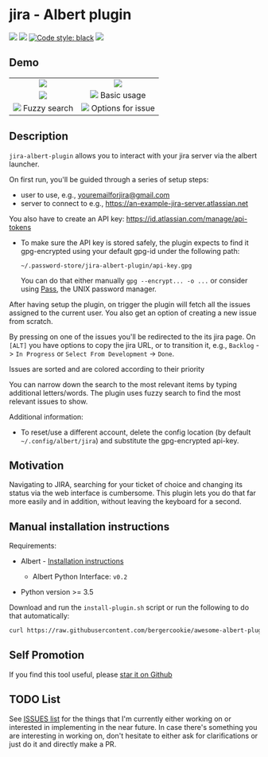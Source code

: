# jira - Albert plugin

<a href="https://www.codacy.com/manual/bergercookie/jira-albert-plugin">
<img src="https://api.codacy.com/project/badge/Grade/02097c818d9b43ecb35badfb0e4befd7"/></a>
<a href=https://github.com/bergercookie/jira-albert-plugin/blob/master/LICENSE" alt="LICENCE">
<img src="https://img.shields.io/github/license/bergercookie/jira-albert-plugin.svg" /></a>
<a href="https://github.com/psf/black">
<img alt="Code style: black" src="https://img.shields.io/badge/code%20style-black-000000.svg"></a>
<a href=" https://github.com/bergercookie/jira-albert-plugin/issues">
<img src="https://img.shields.io/github/issues/bergercookie/jira-albert-plugin/jira.svg"></a>

## Demo

| | |
|:-------------------------:|:-------------------------:|
|<img src="https://raw.githubusercontent.com/bergercookie/jira-albert-plugin/master/misc/demo-setup0.png"> | <img src="https://raw.githubusercontent.com/bergercookie/jira-albert-plugin/master/misc/demo-setup1.png"> |
 <img src="https://raw.githubusercontent.com/bergercookie/jira-albert-plugin/master/misc/demo-setup2.png"> | <img src="https://raw.githubusercontent.com/bergercookie/jira-albert-plugin/master/misc/demo-basic.png"> Basic usage |
 <img src="https://raw.githubusercontent.com/bergercookie/jira-albert-plugin/master/misc/demo-fuzzy-search-title.png"> Fuzzy search | <img src="https://raw.githubusercontent.com/bergercookie/jira-albert-plugin/master/misc/demo-options.png"> Options for issue |

## Description

`jira-albert-plugin` allows you to interact with your jira server via the albert
launcher.

On first run, you'll be guided through a series of setup steps:

- user to use, e.g., youremailforjira@gmail.com
- server to connect to e.g., https://an-example-jira-server.atlassian.net

You also have to create an API key: https://id.atlassian.com/manage/api-tokens

- To make sure the API key is stored safely, the plugin expects to find it
  gpg-encrypted using your default gpg-id under the following path:
  ```
  ~/.password-store/jira-albert-plugin/api-key.gpg
  ```

  You can do that either manually `gpg --encrypt... -o ...` or consider using
  [Pass](https://www.passwordstore.org/), the UNIX password manager.

After having setup the plugin, on trigger the plugin will fetch all the issues
assigned to the current user. You also get an option of creating a new issue
from scratch.

By pressing on one of the issues you'll be redirected to the its jira page.  On
`[ALT]` you have options to copy the jira URL, or to transition it, e.g.,
`Backlog` -> `In Progress` or `Select From Development` -> `Done`.

Issues are sorted and are colored according to their priority

You can narrow down the search to the most relevant items by typing additional
letters/words. The plugin uses fuzzy search to find the most relevant issues to
show.

Additional information:

* To reset/use a different account, delete the config location (by default
    `~/.config/albert/jira`) and substitute the gpg-encrypted api-key.

## Motivation

Navigating to JIRA, searching for your ticket of choice and changing its status
via the web interface is cumbersome. This plugin lets you do that far more
easily and in addition, without leaving the keyboard for a second.

## Manual installation instructions

Requirements:

- Albert - [Installation instructions](https://albertlauncher.github.io/docs/installing/)
    - Albert Python Interface: ``v0.2``

- Python version >= 3.5


Download and run the ``install-plugin.sh`` script or run the following to do
that automatically:

```sh
curl https://raw.githubusercontent.com/bergercookie/awesome-albert-plugins/master/plugins/jira/install-plugin.sh | bash
```

## Self Promotion

If you find this tool useful, please [star it on
Github](https://github.com/bergercookie/jira-albert-plugin)

## TODO List

See [ISSUES list](https://github.com/bergercookie/jira-albert-plugin/issues) for the things
that I'm currently either working on or interested in implementing in the near
future. In case there's something you are interesting in working on, don't
hesitate to either ask for clarifications or just do it and directly make a PR.

